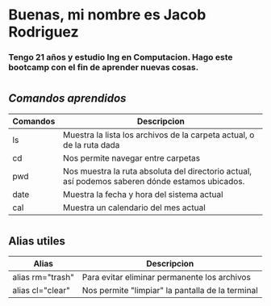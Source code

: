 # Buenas, mi nombre es Jacob Rodriguez

### Tengo 21 años y estudio Ing en Computacion. Hago este bootcamp con el fin de aprender nuevas cosas.  
#

## *Comandos aprendidos*


| Comandos | Descripcion |
| ---------- | ----------- |
|     ls     | Muestra la lista los archivos de la carpeta actual, o de la ruta dada | 
|     cd     | Nos permite navegar entre carpetas |
|     pwd     | Nos muestra la ruta absoluta del directorio actual, así podemos saberen dónde estamos ubicados. |
|      date    | Muestra la fecha y hora del sistema actual |
|     cal     | Muestra un calendario del mes actual |
#

## Alias utiles
| Alias | Descripcion |
| ---------- | ----------- |
| alias rm="trash" | Para evitar eliminar permanente los archivos | 
| alias cl="clear" | Nos permite "limpiar" la pantalla de la terminal |
